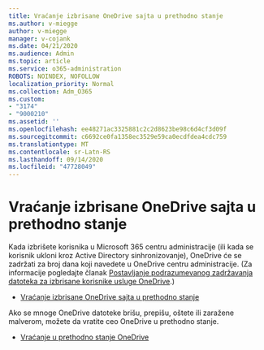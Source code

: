 ```yaml
---
title: Vraćanje izbrisane OneDrive sajta u prethodno stanje
ms.author: v-miegge
author: v-miegge
manager: v-cojank
ms.date: 04/21/2020
ms.audience: Admin
ms.topic: article
ms.service: o365-administration
ROBOTS: NOINDEX, NOFOLLOW
localization_priority: Normal
ms.collection: Adm_O365
ms.custom:
- "3174"
- "9000210"
ms.assetid: ''
ms.openlocfilehash: ee48271ac3325881c2c2d8623be98c6d4cf3d09f
ms.sourcegitcommit: c6692ce0fa1358ec3529e59ca0ecdfdea4cdc759
ms.translationtype: MT
ms.contentlocale: sr-Latn-RS
ms.lasthandoff: 09/14/2020
ms.locfileid: "47728049"
---
```

# <a name="restore-a-deleted-onedrive-site"></a>Vraćanje izbrisane OneDrive sajta u prethodno stanje

Kada izbrišete korisnika u Microsoft 365 centru administracije (ili kada se korisnik ukloni kroz Active Directory sinhronizovanje), OneDrive će se zadržati za broj dana koji navedete u OneDrive centru administracije. (Za informacije pogledajte članak [Postavljanje podrazumevanog zadržavanja datoteka za izbrisane korisnike usluge OneDrive](https://docs.microsoft.com/onedrive/set-retention).)

* [Vraćanje izbrisane OneDrive sajta u prethodno stanje](https://docs.microsoft.com/onedrive/restore-deleted-onedrive)

Ako se mnoge OneDrive datoteke brišu, prepišu, oštete ili zaražene malverom, možete da vratite ceo OneDrive u prethodno stanje.

* [Vraćanje u prethodno stanje OneDrive](https://support.office.com/article/Restore-your-OneDrive-fa231298-759d-41cf-bcd0-25ac53eb8a15)
